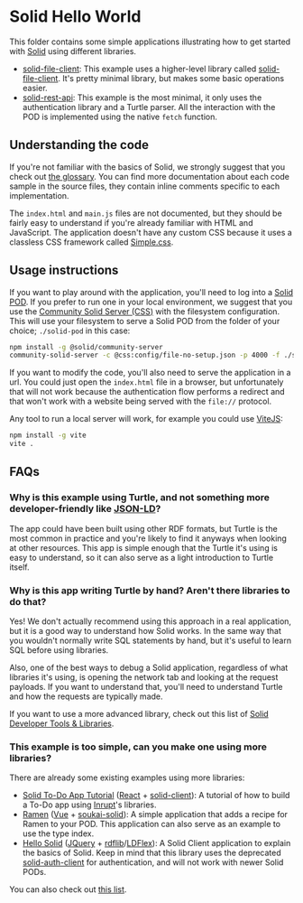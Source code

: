 # Solid Hello World

This folder contains some simple applications illustrating how to get started with [Solid](https://solidproject.org/) using different libraries.

- [solid-file-client](./solid-file-client): This example uses a higher-level library called [solid-file-client](https://github.com/jeff-zucker/solid-file-client). It's pretty minimal library, but makes some basic operations easier.
- [solid-rest-api](./solid-rest-api): This example is the most minimal, it only uses the authentication library and a Turtle parser. All the interaction with the POD is implemented using the native `fetch` function.

## Understanding the code

If you're not familiar with the basics of Solid, we strongly suggest that you check out [the glossary](Glossary.md). You can find more documentation about each code sample in the source files, they contain inline comments specific to each implementation.

The `index.html` and `main.js` files are not documented, but they should be fairly easy to understand if you're already familiar with HTML and JavaScript. The application doesn't have any custom CSS because it uses a classless CSS framework called [Simple.css](https://simplecss.org).

## Usage instructions

If you want to play around with the application, you'll need to log into a [Solid POD](https://solidproject.org/users/get-a-pod). If you prefer to run one in your local environment, we suggest that you use the [Community Solid Server (CSS)](https://github.com/solid/community-server) with the filesystem configuration. This will use your filesystem to serve a Solid POD from the folder of your choice; `./solid-pod` in this case:

```sh
npm install -g @solid/community-server
community-solid-server -c @css:config/file-no-setup.json -p 4000 -f ./solid-pod
```

If you want to modify the code, you'll also need to serve the application in a url. You could just open the `index.html` file in a browser, but unfortunately that will not work because the authentication flow performs a redirect and that won't work with a website being served with the `file://` protocol.

Any tool to run a local server will work, for example you could use [ViteJS](https://vitejs.dev/):

```sh
npm install -g vite
vite .
```

## FAQs

### Why is this example using Turtle, and not something more developer-friendly like [JSON-LD](https://json-ld.org/)?

The app could have been built using other RDF formats, but Turtle is the most common in practice and you're likely to find it anyways when looking at other resources. This app is simple enough that the Turtle it's using is easy to understand, so it can also serve as a light introduction to Turtle itself.

### Why is this app writing Turtle by hand? Aren't there libraries to do that?

Yes! We don't actually recommend using this approach in a real application, but it is a good way to understand how Solid works. In the same way that you wouldn't normally write SQL statements by hand, but it's useful to learn SQL before using libraries.

Also, one of the best ways to debug a Solid application, regardless of what libraries it's using, is opening the network tab and looking at the request payloads. If you want to understand that, you'll need to understand Turtle and how the requests are typically made.

If you want to use a more advanced library, check out this list of [Solid Developer Tools & Libraries](https://solidproject.org/developers/tools).

### This example is too simple, can you make one using more libraries?

There are already some existing examples using more libraries:

- [Solid To-Do App Tutorial](https://www.virginiabalseiro.com/blog/tutorial) ([React](https://reactjs.org/) + [solid-client](https://docs.inrupt.com/developer-tools/javascript/client-libraries/tutorial/read-write-data/)): A tutorial of how to build a To-Do app using [Inrupt](https://inrupt.com/)'s libraries.
- [Ramen](https://github.com/noeldemartin/ramen) ([Vue](https://vuejs.org/) + [soukai-solid](https://github.com/noeldemartin/soukai-solid)): A simple application that adds a recipe for Ramen to your POD. This application can also serve as an example to use the type index.
- [Hello Solid](https://wkokgit.github.io/hellosolid/) ([JQuery](https://jquery.com/) + [rdflib](https://github.com/linkeddata/rdflib.js)/[LDFlex](https://github.com/LDflex/LDflex)): A Solid Client application to explain the basics of Solid. Keep in mind that this library uses the deprecated [solid-auth-client](https://github.com/solid/solid-auth-client) for authentication, and will not work with newer Solid PODs.

You can also check out [this list](https://timea.solidcommunity.net/HelloWorld/index.html).
